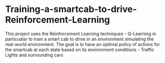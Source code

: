 # Training-a-smartcab-to-drive-Reinforcement-Learning
This project uses the Reinforcement Learning techniques - Q-Learning in particualar to train a smart cab to drive in an environment simulating the real-world environment. The goal is to have an optimal policy of actions for the smartcab at each state based on its environment conditions - Traffic Lights and surrounding cars 
